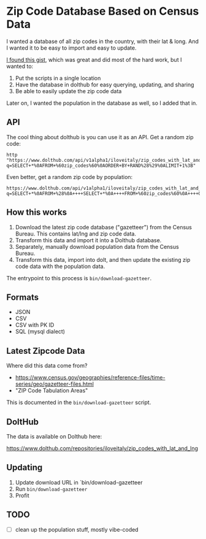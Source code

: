 # Zip Code Database Based on Census Data

I wanted a database of all zip codes in the country, with their lat & long. And I wanted it to be easy to import and easy to update.

[I found this gist](https://gist.github.com/abatko/ee7b24db82a6f50cfce02afafa1dfd1e), which was great and did most of the hard work, but I wanted to:

1. Put the scripts in a single location
2. Have the database in dolthub for easy querying, updating, and sharing
3. Be able to easily update the zip code data

Later on, I wanted the population in the database as well, so I added that in.

## API

The cool thing about dolthub is you can use it as an API. Get a random zip code:

```shell
http "https://www.dolthub.com/api/v1alpha1/iloveitaly/zip_codes_with_lat_and_lng/main?q=SELECT+*%0AFROM+%60zip_codes%60%0AORDER+BY+RAND%28%29%0ALIMIT+1%3B"
```

Even better, get a random zip code by population:

```shell
https://www.dolthub.com/api/v1alpha1/iloveitaly/zip_codes_with_lat_and_lng/main?q=SELECT+*%0AFROM+%28%0A++++SELECT+*%0A++++FROM+%60zip_codes%60%0A++++ORDER+BY+%60population%60+DESC%0A++++LIMIT+100%0A%29+AS+top_100%0AORDER+BY+RAND%28%29%0ALIMIT+1%3B
```

## How this works

1. Download the latest zip code database ("gazetteer") from the Census Bureau. This contains lat/lng and zip code data.
2. Transform this data and import it into a Dolthub database.
3. Separately, manually download population data from the Census Bureau.
4. Transform this data, import into dolt, and then update the existing zip code data with the population data.

The entrypoint to this process is `bin/download-gazetteer`.

## Formats

* JSON
* CSV
* CSV with PK ID
* SQL (mysql dialect)

## Latest Zipcode Data

Where did this data come from?

* <https://www.census.gov/geographies/reference-files/time-series/geo/gazetteer-files.html>
* "ZIP Code Tabulation Areas"

This is documented in the `bin/download-gazetteer` script.

## DoltHub

The data is available on Dolthub here:

<https://www.dolthub.com/repositories/iloveitaly/zip_codes_with_lat_and_lng>

## Updating

1. Update download URL in `bin/download-gazetteer
2. Run `bin/download-gazetteer`
3. Profit

## TODO

- [ ] clean up the population stuff, mostly vibe-coded